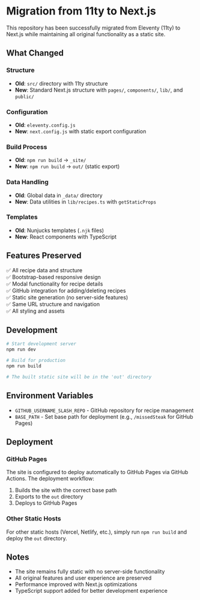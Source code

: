 # Migration from 11ty to Next.js

This repository has been successfully migrated from Eleventy (11ty) to Next.js while maintaining all original functionality as a static site.

## What Changed

### Structure
- **Old**: `src/` directory with 11ty structure
- **New**: Standard Next.js structure with `pages/`, `components/`, `lib/`, and `public/`

### Configuration
- **Old**: `eleventy.config.js`
- **New**: `next.config.js` with static export configuration

### Build Process
- **Old**: `npm run build` → `_site/`
- **New**: `npm run build` → `out/` (static export)

### Data Handling
- **Old**: Global data in `_data/` directory
- **New**: Data utilities in `lib/recipes.ts` with `getStaticProps`

### Templates
- **Old**: Nunjucks templates (`.njk` files)
- **New**: React components with TypeScript

## Features Preserved

✅ All recipe data and structure  
✅ Bootstrap-based responsive design  
✅ Modal functionality for recipe details  
✅ GitHub integration for adding/deleting recipes  
✅ Static site generation (no server-side features)  
✅ Same URL structure and navigation  
✅ All styling and assets  

## Development

```bash
# Start development server
npm run dev

# Build for production
npm run build

# The built static site will be in the 'out' directory
```

## Environment Variables

- `GITHUB_USERNAME_SLASH_REPO` - GitHub repository for recipe management
- `BASE_PATH` - Set base path for deployment (e.g., `/missedSteak` for GitHub Pages)

## Deployment

### GitHub Pages
The site is configured to deploy automatically to GitHub Pages via GitHub Actions. The deployment workflow:
1. Builds the site with the correct base path
2. Exports to the `out` directory
3. Deploys to GitHub Pages

### Other Static Hosts
For other static hosts (Vercel, Netlify, etc.), simply run `npm run build` and deploy the `out` directory.

## Notes

- The site remains fully static with no server-side functionality
- All original features and user experience are preserved
- Performance improved with Next.js optimizations
- TypeScript support added for better development experience